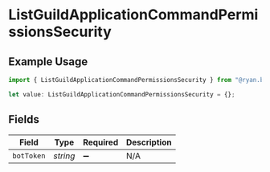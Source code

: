 # ListGuildApplicationCommandPermissionsSecurity

## Example Usage

```typescript
import { ListGuildApplicationCommandPermissionsSecurity } from "@ryan.blunden/discord-sdk/models/operations";

let value: ListGuildApplicationCommandPermissionsSecurity = {};
```

## Fields

| Field              | Type               | Required           | Description        |
| ------------------ | ------------------ | ------------------ | ------------------ |
| `botToken`         | *string*           | :heavy_minus_sign: | N/A                |